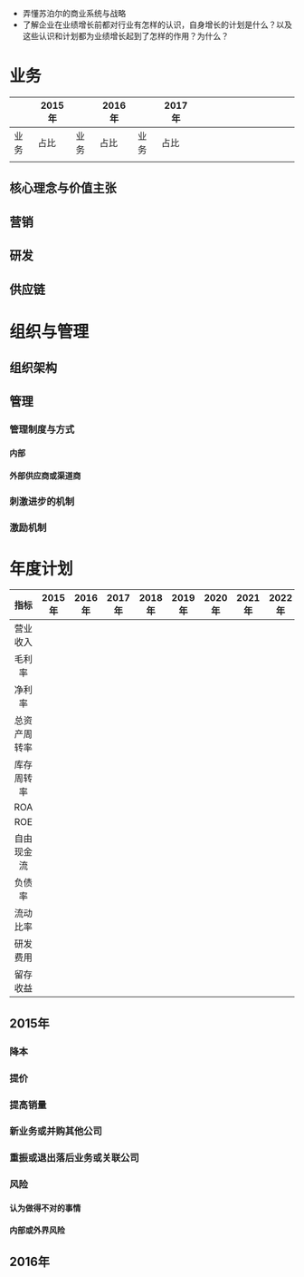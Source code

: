 - 弄懂苏泊尔的商业系统与战略
- 了解企业在业绩增长前都对行业有怎样的认识，自身增长的计划是什么？以及这些认识和计划都为业绩增长起到了怎样的作用？为什么？
# 业务

|     | 2015年 |     | 2016年 |     | 2017年 |     |     |     |     |     |     |     |     |     |     |     |
| --- | ----- | --- | ----- | --- | ----- | --- | --- | --- | --- | --- | --- | --- | --- | --- | --- | --- |
| 业务  | 占比    | 业务  | 占比    | 业务  | 占比    |     |     |     |     |     |     |     |     |     |     |     |
|     |       |     |       |     |       |     |     |     |     |     |     |     |     |     |     |     |
## 核心理念与价值主张
## 营销

## 研发

## 供应链

# 组织与管理

## 组织架构

## 管理
### 管理制度与方式
#### 内部

#### 外部供应商或渠道商
### 刺激进步的机制
### 激励机制

# 年度计划

|   指标   | 2015年 | 2016年 | 2017年 | 2018年 | 2019年 | 2020年 | 2021年 | 2022年 | 2023年 | 2024年 | 2025年 |
| :----: | :---: | ----- | ----- | ----- | ----- | ----- | ----- | ----- | ----- | ----- | ----- |
|  营业收入  |       |       |       |       |       |       |       |       |       |       |       |
|  毛利率   |       |       |       |       |       |       |       |       |       |       |       |
|  净利率   |       |       |       |       |       |       |       |       |       |       |       |
| 总资产周转率 |       |       |       |       |       |       |       |       |       |       |       |
| 库存周转率  |       |       |       |       |       |       |       |       |       |       |       |
|  ROA   |       |       |       |       |       |       |       |       |       |       |       |
|  ROE   |       |       |       |       |       |       |       |       |       |       |       |
| 自由现金流  |       |       |       |       |       |       |       |       |       |       |       |
|  负债率   |       |       |       |       |       |       |       |       |       |       |       |
|  流动比率  |       |       |       |       |       |       |       |       |       |       |       |
|  研发费用  |       |       |       |       |       |       |       |       |       |       |       |
|  留存收益  |       |       |       |       |       |       |       |       |       |       |       |

## 2015年
### 降本
### 提价
### 提高销量
### 新业务或并购其他公司
### 重振或退出落后业务或关联公司

### 风险
#### 认为做得不对的事情
#### 内部或外界风险
## 2016年
